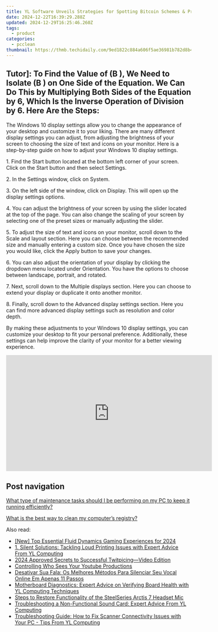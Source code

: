 ```yaml
---
title: YL Software Unveils Strategies for Spotting Bitcoin Schemes & Protecting Your Investments
date: 2024-12-22T16:39:29.288Z
updated: 2024-12-29T16:25:46.260Z
tags:
  - product
categories:
  - pcclean
thumbnail: https://thmb.techidaily.com/9ed1822c884a606f5ae36981b782d8b43a1eaddd1153302103151c40c41208fa.jpg
---
```


## Tutor]: To Find the Value of \(B \), We Need to Isolate \(B \) on One Side of the Equation. We Can Do This by Multiplying Both Sides of the Equation by 6, Which Is the Inverse Operation of Division by 6. Here Are the Steps:

The Windows 10 display settings allow you to change the appearance of your desktop and customize it to your liking. There are many different display settings you can adjust, from adjusting the brightness of your screen to choosing the size of text and icons on your monitor. Here is a step-by-step guide on how to adjust your Windows 10 display settings. 

1\. Find the Start button located at the bottom left corner of your screen. Click on the Start button and then select Settings.

2\. In the Settings window, click on System.

3\. On the left side of the window, click on Display. This will open up the display settings options. 

4\. You can adjust the brightness of your screen by using the slider located at the top of the page. You can also change the scaling of your screen by selecting one of the preset sizes or manually adjusting the slider.

5\. To adjust the size of text and icons on your monitor, scroll down to the Scale and layout section. Here you can choose between the recommended size and manually entering a custom size. Once you have chosen the size you would like, click the Apply button to save your changes.

6\. You can also adjust the orientation of your display by clicking the dropdown menu located under Orientation. You have the options to choose between landscape, portrait, and rotated.

7\. Next, scroll down to the Multiple displays section. Here you can choose to extend your display or duplicate it onto another monitor.

8\. Finally, scroll down to the Advanced display settings section. Here you can find more advanced display settings such as resolution and color depth. 

By making these adjustments to your Windows 10 display settings, you can customize your desktop to fit your personal preference. Additionally, these settings can help improve the clarity of your monitor for a better viewing experience.

<!-- affiliate ads begin -->
<iframe width="560" height="315" src="https://www.youtube.com/embed/0Kr7Dpw0HuM?si=05wWDXdPgmC-oBBE" title="YouTube video player" frameborder="0" allow="accelerometer; autoplay; clipboard-write; encrypted-media; gyroscope; picture-in-picture; web-share" referrerpolicy="strict-origin-when-cross-origin" allowfullscreen></iframe>
<!-- affiliate ads end -->

## Post navigation

[What type of maintenance tasks should I be performing on my PC to keep it running efficiently?](https://tools.techidaily.com/pcclean/products/)

[What is the best way to clean my computer’s registry?](https://tools.techidaily.com/pcclean/products/)

<ins class="adsbygoogle"
     style="display:block"
     data-ad-format="autorelaxed"
     data-ad-client="ca-pub-7571918770474297"
     data-ad-slot="1223367746"></ins>

<ins class="adsbygoogle"
     style="display:block"
     data-ad-client="ca-pub-7571918770474297"
     data-ad-slot="8358498916"
     data-ad-format="auto"
     data-full-width-responsive="true"></ins>

<span class="atpl-alsoreadstyle">Also read:</span>
<div><ul>
<li><a href="https://screen-video-capture.techidaily.com/new-top-essential-fluid-dynamics-gaming-experiences-for-2024/"><u>[New] Top Essential Fluid Dynamics Gaming Experiences for 2024</u></a></li>
<li><a href="https://win-exclusive.techidaily.com/1-silent-solutions-tackling-loud-printing-issues-with-expert-advice-from-yl-computing/"><u>1. Silent Solutions: Tackling Loud Printing Issues with Expert Advice From YL Computing</u></a></li>
<li><a href="https://twitter-videos.techidaily.com/2024-approved-secrets-to-successful-twitpicingvideo-edition/"><u>2024 Approved Secrets to Successful Twitpicing—Video Edition</u></a></li>
<li><a href="https://youtube-zero.techidaily.com/olling-who-sees-your-youtube-productions/"><u>Controlling Who Sees Your Youtube Productions</u></a></li>
<li><a href="https://win11-tips.techidaily.com/desativar-sua-fala-os-melhores-metodos-para-silenciar-seu-vocal-online-em-apenas-11-passos/"><u>Desativar Sua Fala: Os Melhores Métodos Para Silenciar Seu Vocal Online Em Apenas 11 Passos</u></a></li>
<li><a href="https://win-exclusive.techidaily.com/motherboard-diagnostics-expert-advice-on-verifying-board-health-with-yl-computing-techniques/"><u>Motherboard Diagnostics: Expert Advice on Verifying Board Health with YL Computing Techniques</u></a></li>
<li><a href="https://sound-issues.techidaily.com/steps-to-restore-functionality-of-the-steelseries-arctis-7-headset-mic/"><u>Steps to Restore Functionality of the SteelSeries Arctis 7 Headset Mic</u></a></li>
<li><a href="https://win-exclusive.techidaily.com/troubleshooting-a-non-functional-sound-card-expert-advice-from-yl-computing/"><u>Troubleshooting a Non-Functional Sound Card: Expert Advice From YL Computing</u></a></li>
<li><a href="https://win-exclusive.techidaily.com/troubleshooting-guide-how-to-fix-scanner-connectivity-issues-with-your-pc-tips-from-yl-computing/"><u>Troubleshooting Guide: How to Fix Scanner Connectivity Issues with Your PC - Tips From YL Computing</u></a></li>
</ul></div>

